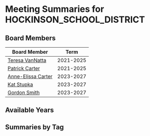 # Meeting Summaries for HOCKINSON_SCHOOL_DISTRICT

## Board Members

| Board Member       | Term           |
|--------------------|----------------|
| [Teresa VanNatta](board_member_33.md) | 2021-2025 |
| [Patrick Carter](board_member_34.md) | 2021-2025 |
| [Anne-Elissa Carter](board_member_35.md) | 2023-2027 |
| [Kat Stupka](board_member_36.md) | 2023-2027 |
| [Gordon Smith](board_member_37.md) | 2023-2027 |

## Available Years

## Summaries by Tag
